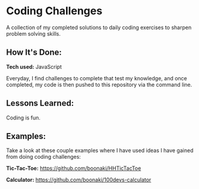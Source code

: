 # Coding Challenges
A collection of my completed solutions to daily coding exercises to sharpen problem solving skills.

## How It's Done:

**Tech used:** JavaScript

Everyday, I find challenges to complete that test my knowledge, and once completed, my code is then pushed to this repository via the command line.

## Lessons Learned:

Coding is fun.

## Examples:
Take a look at these couple examples where I have used ideas I have gained from doing coding challenges:

**Tic-Tac-Toe:** https://github.com/boonaki/HHTicTacToe

**Calculator:** https://github.com/boonaki/100devs-calculator



